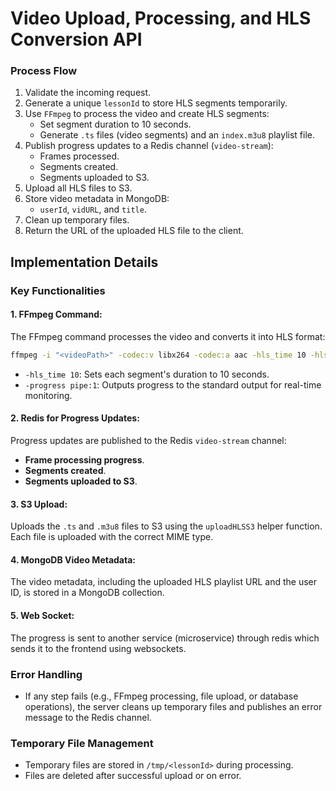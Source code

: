 # Video Upload, Processing, and HLS Conversion API

### Process Flow
1. Validate the incoming request.
2. Generate a unique `lessonId` to store HLS segments temporarily.
3. Use `FFmpeg` to process the video and create HLS segments:
   - Set segment duration to 10 seconds.
   - Generate `.ts` files (video segments) and an `index.m3u8` playlist file.
4. Publish progress updates to a Redis channel (`video-stream`):
   - Frames processed.
   - Segments created.
   - Segments uploaded to S3.
5. Upload all HLS files to S3.
6. Store video metadata in MongoDB:
   - `userId`, `vidURL`, and `title`.
7. Clean up temporary files.
8. Return the URL of the uploaded HLS file to the client.

## Implementation Details

### Key Functionalities

#### 1. **FFmpeg Command**:
The FFmpeg command processes the video and converts it into HLS format:
```bash
ffmpeg -i "<videoPath>" -codec:v libx264 -codec:a aac -hls_time 10 -hls_playlist_type vod -hls_segment_filename "<outputPath>/segment%03d.ts" -start_number 0 -progress pipe:1 <hlsPath>
```
- `-hls_time 10`: Sets each segment's duration to 10 seconds.
- `-progress pipe:1`: Outputs progress to the standard output for real-time monitoring.

#### 2. **Redis for Progress Updates**:
Progress updates are published to the Redis `video-stream` channel:
- **Frame processing progress**.
- **Segments created**.
- **Segments uploaded to S3**.

#### 3. **S3 Upload**:
Uploads the `.ts` and `.m3u8` files to S3 using the `uploadHLSS3` helper function. Each file is uploaded with the correct MIME type.

#### 4. **MongoDB Video Metadata**:
The video metadata, including the uploaded HLS playlist URL and the user ID, is stored in a MongoDB collection.

#### 5. **Web Socket**:
The progress is sent to another service (microservice) through redis which sends it to the frontend using websockets.

### Error Handling
- If any step fails (e.g., FFmpeg processing, file upload, or database operations), the server cleans up temporary files and publishes an error message to the Redis channel.

### Temporary File Management
- Temporary files are stored in `/tmp/<lessonId>` during processing.
- Files are deleted after successful upload or on error.
